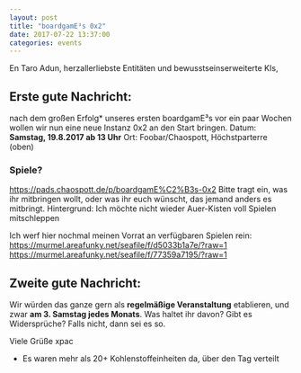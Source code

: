 ```yaml
---
layout: post
title: "boardgamE³s 0x2"
date: 2017-07-22 13:37:00
categories: events
---
```


En Taro Adun, herzallerliebste Entitäten und bewusstseinserweiterte KIs,

## Erste gute Nachricht:
nach dem großen Erfolg* unseres ersten boardgamE³s vor ein paar Wochen wollen wir nun eine neue Instanz 0x2 an den Start bringen.
Datum: **Samstag, 19.8.2017 ab 13 Uhr**
Ort: Foobar/Chaospott, Höchstparterre (oben)

### Spiele?
https://pads.chaospott.de/p/boardgamE%C2%B3s-0x2
Bitte tragt ein, was ihr mitbringen wollt, oder was ihr euch wünscht, das jemand anders es mitbringt.
Hintergrund: Ich möchte nicht wieder Auer-Kisten voll Spielen mitschleppen

Ich werf hier nochmal meinen Vorrat an verfügbaren Spielen rein:
https://murmel.areafunky.net/seafile/f/d5033b1a7e/?raw=1
https://murmel.areafunky.net/seafile/f/77359a7195/?raw=1


## Zweite gute Nachricht:
Wir würden das ganze gern als **regelmäßige Veranstaltung** etablieren, und zwar **am 3. Samstag jedes Monats**.
Was haltet ihr davon? Gibt es Widersprüche? Falls nicht, dann sei es so.

Viele Grüße
xpac

* Es waren mehr als 20+ Kohlenstoffeinheiten da, über den Tag verteilt